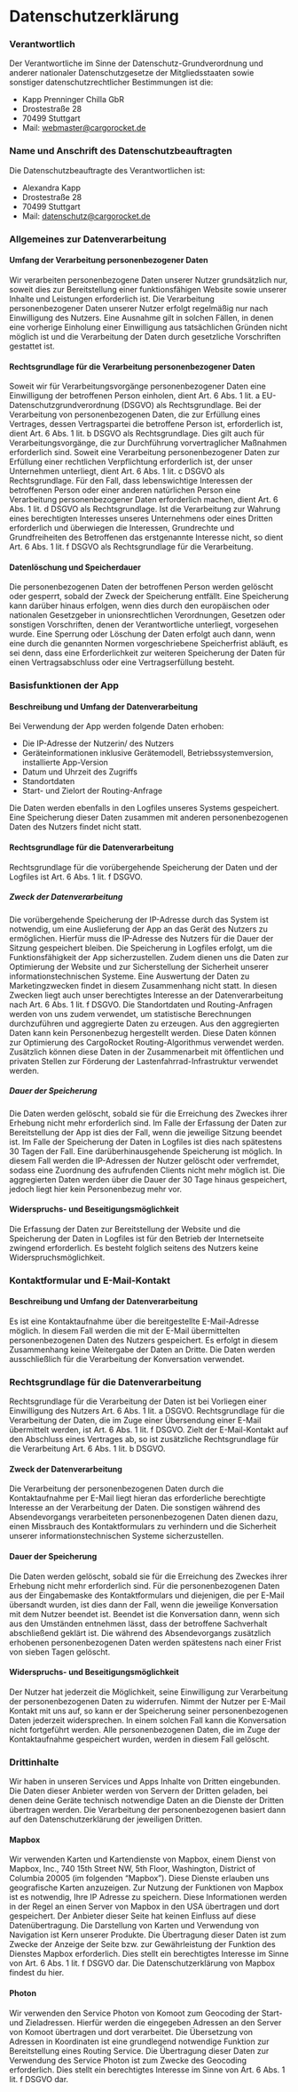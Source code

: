 # Datenschutzerklärung
### Verantwortlich
Der Verantwortliche im Sinne der Datenschutz-Grundverordnung und anderer nationaler Datenschutzgesetze der Mitgliedsstaaten sowie sonstiger datenschutzrechtlicher Bestimmungen ist die:

* Kapp Prenninger Chilla GbR
* Drostestraße 28
* 70499 Stuttgart
* Mail: webmaster@cargorocket.de

### Name und Anschrift des Datenschutzbeauftragten
Die Datenschutzbeauftragte des Verantwortlichen ist:
* Alexandra Kapp
* Drostestraße 28
* 70499 Stuttgart
* Mail: datenschutz@cargorocket.de

### Allgemeines zur Datenverarbeitung

#### Umfang der Verarbeitung personenbezogener Daten

Wir verarbeiten personenbezogene Daten unserer Nutzer grundsätzlich nur, soweit dies zur Bereitstellung einer funktionsfähigen Website sowie unserer Inhalte und Leistungen erforderlich ist. Die Verarbeitung personenbezogener Daten unserer Nutzer erfolgt regelmäßig nur nach Einwilligung des Nutzers. Eine Ausnahme gilt in solchen Fällen, in denen eine vorherige Einholung einer Einwilligung aus tatsächlichen Gründen nicht möglich ist und die Verarbeitung der Daten durch gesetzliche Vorschriften gestattet ist.

#### Rechtsgrundlage für die Verarbeitung personenbezogener Daten

Soweit wir für Verarbeitungsvorgänge personenbezogener Daten eine Einwilligung der betroffenen Person einholen, dient Art. 6 Abs. 1 lit. a EU-Datenschutzgrundverordnung (DSGVO) als Rechtsgrundlage. Bei der Verarbeitung von personenbezogenen Daten, die zur Erfüllung eines Vertrages, dessen Vertragspartei die betroffene Person ist, erforderlich ist, dient Art. 6 Abs. 1 lit. b DSGVO als Rechtsgrundlage. Dies gilt auch für Verarbeitungsvorgänge, die zur Durchführung vorvertraglicher Maßnahmen erforderlich sind. Soweit eine Verarbeitung personenbezogener Daten zur Erfüllung einer rechtlichen Verpflichtung erforderlich ist, der unser Unternehmen unterliegt, dient Art. 6 Abs. 1 lit. c DSGVO als Rechtsgrundlage. Für den Fall, dass lebenswichtige Interessen der betroffenen Person oder einer anderen natürlichen Person eine Verarbeitung personenbezogener Daten erforderlich machen, dient Art. 6 Abs. 1 lit. d DSGVO als Rechtsgrundlage. Ist die Verarbeitung zur Wahrung eines berechtigten Interesses unseres Unternehmens oder eines Dritten erforderlich und überwiegen die Interessen, Grundrechte und Grundfreiheiten des Betroffenen das erstgenannte Interesse nicht, so dient Art. 6 Abs. 1 lit. f DSGVO als Rechtsgrundlage für die Verarbeitung.

#### Datenlöschung und Speicherdauer

Die personenbezogenen Daten der betroffenen Person werden gelöscht oder gesperrt, sobald der Zweck der Speicherung entfällt. Eine Speicherung kann darüber hinaus erfolgen, wenn dies durch den europäischen oder nationalen Gesetzgeber in unionsrechtlichen Verordnungen, Gesetzen oder sonstigen Vorschriften, denen der Verantwortliche unterliegt, vorgesehen wurde. Eine Sperrung oder Löschung der Daten erfolgt auch dann, wenn eine durch die genannten Normen vorgeschriebene Speicherfrist abläuft, es sei denn, dass eine Erforderlichkeit zur weiteren Speicherung der Daten für einen Vertragsabschluss oder eine Vertragserfüllung besteht.

### Basisfunktionen der App

#### Beschreibung und Umfang der Datenverarbeitung

Bei Verwendung der App werden folgende Daten erhoben: 
* Die IP-Adresse der Nutzerin/ des Nutzers
* Geräteinformationen inklusive Gerätemodell, Betriebssystemversion, installierte App-Version
* Datum und Uhrzeit des Zugriffs
* Standortdaten
* Start- und Zielort der Routing-Anfrage

Die Daten werden ebenfalls in den Logfiles unseres Systems gespeichert. Eine Speicherung dieser Daten zusammen mit anderen personenbezogenen Daten des Nutzers findet nicht statt.

#### Rechtsgrundlage für die Datenverarbeitung

Rechtsgrundlage für die vorübergehende Speicherung der Daten und der Logfiles ist Art. 6 Abs. 1 lit. f DSGVO.

##### Zweck der Datenverarbeitung

Die vorübergehende Speicherung der IP-Adresse durch das System ist notwendig, um eine Auslieferung der App an das Gerät des Nutzers zu ermöglichen. Hierfür muss die IP-Adresse des Nutzers für die Dauer der Sitzung gespeichert bleiben.
Die Speicherung in Logfiles erfolgt, um die Funktionsfähigkeit der App  sicherzustellen. Zudem dienen uns die Daten zur Optimierung der Website und zur Sicherstellung der Sicherheit unserer informationstechnischen Systeme. Eine Auswertung der Daten zu Marketingzwecken findet in diesem Zusammenhang nicht statt.
In diesen Zwecken liegt auch unser berechtigtes Interesse an der Datenverarbeitung nach Art. 6 Abs. 1 lit. f DSGVO.
Die Standortdaten und Routing-Anfragen werden von uns zudem verwendet, um statistische Berechnungen durchzuführen und aggregierte Daten zu erzeugen. Aus den aggregierten Daten kann kein Personenbezug hergestellt werden. Diese Daten können zur Optimierung des CargoRocket Routing-Algorithmus verwendet werden. Zusätzlich können diese Daten in der Zusammenarbeit mit öffentlichen und privaten Stellen zur Förderung der Lastenfahrrad-Infrastruktur verwendet werden.

##### Dauer der Speicherung
Die Daten werden gelöscht, sobald sie für die Erreichung des Zweckes ihrer Erhebung nicht mehr erforderlich sind. Im Falle der Erfassung der Daten zur Bereitstellung der App ist dies der Fall, wenn die jeweilige Sitzung beendet ist.
Im Falle der Speicherung der Daten in Logfiles ist dies nach spätestens 30 Tagen der Fall. Eine darüberhinausgehende Speicherung ist möglich. In diesem Fall werden die IP-Adressen der Nutzer gelöscht oder verfremdet, sodass eine Zuordnung des aufrufenden Clients nicht mehr möglich ist.
Die aggregierten Daten werden über die Dauer der 30 Tage hinaus gespeichert, jedoch liegt hier kein Personenbezug mehr vor.

#### Widerspruchs- und Beseitigungsmöglichkeit

Die Erfassung der Daten zur Bereitstellung der Website und die Speicherung der Daten in Logfiles ist für den Betrieb der Internetseite zwingend erforderlich. Es besteht folglich seitens des Nutzers keine Widerspruchsmöglichkeit.

### Kontaktformular und E-Mail-Kontakt

#### Beschreibung und Umfang der Datenverarbeitung

Es ist eine Kontaktaufnahme über die bereitgestellte E-Mail-Adresse möglich. In diesem Fall werden die mit der E-Mail übermittelten personenbezogenen Daten des Nutzers gespeichert.
Es erfolgt in diesem Zusammenhang keine Weitergabe der Daten an Dritte. Die Daten werden ausschließlich für die Verarbeitung der Konversation verwendet.

### Rechtsgrundlage für die Datenverarbeitung

Rechtsgrundlage für die Verarbeitung der Daten ist bei Vorliegen einer Einwilligung des Nutzers Art. 6 Abs. 1 lit. a DSGVO.
Rechtsgrundlage für die Verarbeitung der Daten, die im Zuge einer Übersendung einer E-Mail übermittelt werden, ist Art. 6 Abs. 1 lit. f DSGVO. Zielt der E-Mail-Kontakt auf den Abschluss eines Vertrages ab, so ist zusätzliche Rechtsgrundlage für die Verarbeitung Art. 6 Abs. 1 lit. b DSGVO.

#### Zweck der Datenverarbeitung

Die Verarbeitung der personenbezogenen Daten durch die Kontaktaufnahme per E-Mail liegt hieran das erforderliche berechtigte Interesse an der Verarbeitung der Daten. Die sonstigen während des Absendevorgangs verarbeiteten personenbezogenen Daten dienen dazu, einen Missbrauch des Kontaktformulars zu verhindern und die Sicherheit unserer informationstechnischen Systeme sicherzustellen.

#### Dauer der Speicherung

Die Daten werden gelöscht, sobald sie für die Erreichung des Zweckes ihrer Erhebung nicht mehr erforderlich sind. Für die personenbezogenen Daten aus der Eingabemaske des Kontaktformulars und diejenigen, die per E-Mail übersandt wurden, ist dies dann der Fall, wenn die jeweilige Konversation mit dem Nutzer beendet ist. Beendet ist die Konversation dann, wenn sich aus den Umständen entnehmen lässt, dass der betroffene Sachverhalt abschließend geklärt ist.
Die während des Absendevorgangs zusätzlich erhobenen personenbezogenen Daten werden spätestens nach einer Frist von sieben Tagen gelöscht.

#### Widerspruchs- und Beseitigungsmöglichkeit

Der Nutzer hat jederzeit die Möglichkeit, seine Einwilligung zur Verarbeitung der personenbezogenen Daten zu widerrufen. Nimmt der Nutzer per E-Mail Kontakt mit uns auf, so kann er der Speicherung seiner personenbezogenen Daten jederzeit widersprechen. In einem solchen Fall kann die Konversation nicht fortgeführt werden.
Alle personenbezogenen Daten, die im Zuge der Kontaktaufnahme gespeichert wurden, werden in diesem Fall gelöscht.

### Drittinhalte

Wir haben in unseren Services und Apps Inhalte von Dritten eingebunden. Die Daten dieser Anbieter werden von Servern der Dritten geladen, bei denen deine Geräte technisch notwendige Daten an die Dienste der Dritten übertragen werden. Die Verarbeitung der personenbezogenen basiert dann auf den Datenschutzerklärung der jeweiligen Dritten.

#### Mapbox
Wir verwenden Karten und Kartendienste von Mapbox, einem Dienst von Mapbox, Inc., 740 15th Street NW, 5th Floor, Washington, District of Columbia 20005 (im folgenden “Mapbox”). Diese Dienste erlauben uns geografische Karten anzuzeigen. Zur Nutzung der Funktionen von Mapbox ist es notwendig, Ihre IP Adresse zu speichern. Diese Informationen werden in der Regel an einen Server von Mapbox in den USA übertragen und dort gespeichert. Der Anbieter dieser Seite hat keinen Einfluss auf diese Datenübertragung.
Die Darstellung von Karten und Verwendung von Navigation ist Kern unserer Produkte. Die Übertragung dieser Daten ist zum Zwecke der Anzeige der Seite bzw. zur Gewährleistung der Funktion des Dienstes Mapbox erforderlich. Dies stellt ein berechtigtes Interesse im Sinne von Art. 6 Abs. 1 lit. f DSGVO dar.
Die Datenschutzerklärung von Mapbox findest du hier.

#### Photon
Wir verwenden den Service Photon von Komoot zum Geocoding der Start- und Zieladressen. Hierfür werden die eingegeben Adressen an den Server von Komoot übertragen und dort verarbeitet.
Die Übersetzung von Adressen in Koordinaten ist eine grundlegend notwendige Funktion zur Bereitstellung eines Routing Service. Die Übertragung dieser Daten zur Verwendung des Service Photon ist zum Zwecke des Geocoding erforderlich. Dies stellt ein berechtigtes Interesse im Sinne von Art. 6 Abs. 1 lit. f DSGVO dar.

